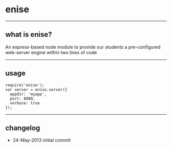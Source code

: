 # enise

----
## what is enise?
An express-based node module to provide our students a pre-configured web-server engine within two lines of code

----
## usage
    require('enise');
    var server = enise.server({ 
      appdir: 'myapp', 
      port: 8080, 
      verbose: true 
    });

----
## changelog
* 24-May-2013 initial commit